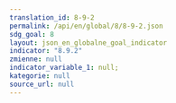 ```yaml
---
translation_id: 8-9-2
permalink: /api/en/global/8/8-9-2.json
sdg_goal: 8
layout: json_en_globalne_goal_indicator
indicator: "8.9.2"
zmienne: null
indicator_variable_1: null;
kategorie: null
source_url: null
---
```


